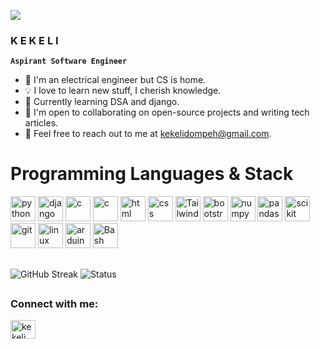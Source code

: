 ![](https://github.com/halfrost/halfrost/blob/master/icons/header_white_.png)
<p align="left"><h3>K E K E L I</h3></p>

**`Aspirant Software Engineer`**
  - 📖 I'm an electrical engineer but CS is home.
  - 💡 I love to learn new stuff, I cherish knowledge.
  - 🌱 Currently learning DSA and django.
  - 🤝 I'm open to collaborating on open-source projects and writing tech articles.
  - 📮 Feel free to reach out to me at kekelidompeh@gmail.com. 
    
# Programming Languages & Stack 

<p align="left">
  <img src="https://github.com/rahuldkjain/github-profile-readme-generator/blob/master/src/images/icons/ProgrammingLanguages/python.svg" alt="python" width="40" height="40"/>
  <img src="https://github.com/get-icon/geticon/raw/master/icons/django.svg" alt="django" width="40" height="40"/>
  <img src="https://github.com/rahuldkjain/github-profile-readme-generator/blob/master/src/images/icons/ProgrammingLanguages/c.svg" alt="c" width="40" height="40"/>
  <img src="https://github.com/rahuldkjain/github-profile-readme-generator/blob/master/src/images/icons/ProgrammingLanguages/cpp.svg" alt="c" width="40" height="40"/>
  <img src="https://github.com/get-icon/geticon/raw/master/icons/html-5.svg" alt="html" width="40" height="40"/>
  <img src="https://github.com/get-icon/geticon/raw/master/icons/css-3.svg" alt="css" width="40" height="40"/>
  <img src="https://github.com/get-icon/geticon/raw/master/icons/tailwindcss-icon.svg" alt="Tailwind CSS" width="40" height="40">
  <img src="https://github.com/rahuldkjain/github-profile-readme-generator/blob/master/src/images/icons/FrontendDevelopment/bootstrap.svg" alt="bootstrap" width="40" height="40"/>
  <img src="https://github.com/get-icon/geticon/raw/master/icons/numpy-icon.svg" alt="numpy" width="40" height="40"/>
  <img src="https://github.com/get-icon/geticon/raw/master/icons/pandas-icon.svg" alt="pandas" width="40" height="40"/>
  <img src="https://github.com/rahuldkjain/github-profile-readme-generator/blob/master/src/images/icons/AIML/scikit.svg" alt="scikit" width="40" height="40"/>
  <img src="https://github.com/rahuldkjain/github-profile-readme-generator/blob/master/src/images/icons/Other/git.svg" alt="git" width="40" height="40"/>
    <img src="https://github.com/rahuldkjain/github-profile-readme-generator/blob/master/src/images/icons/Other/linux.svg" alt="linux" width="40" height="40"/>
  <img src="https://github.com/rahuldkjain/github-profile-readme-generator/blob/master/src/images/icons/Other/arduino.svg" alt="arduino" width="40" height="40"/>
    <img src="https://github.com/rahuldkjain/github-profile-readme-generator/blob/master/src/images/icons/Devops/bash.svg" alt="Bash" width="40" height="40"/></p>

<h2> </h2>

![GitHub Streak](https://streak-stats.demolab.com?user=db-keli&theme=light&border_radius=4.5) 
![Status](https://github-readme-stats.vercel.app/api/top-langs/?username=db-keli&langs_count=8&layout=compact&hide=css,makefile,ruby,jupyter%20notebook,matlab,mathematica,assembly,powershell,less)

<h2> </h2>

<h3 align="left">Connect with me:</h3>
<p align="left">
<a href="https://twitter.com/_kekeliii" target="blank"><img align="center" src="https://raw.githubusercontent.com/rahuldkjain/github-profile-readme-generator/master/src/images/icons/Social/twitter.svg" alt="kekeli" height="30" width="40" /></a>
</p>
<div align="center">

